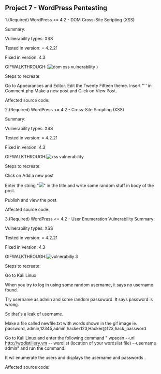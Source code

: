## Project 7 - WordPress Pentesting

1.(Required) WordPress <= 4.2 - DOM  Cross-Site Scripting (XSS)

Summary: 

  Vulnerability types: XSS

  Tested in version: = 4.2.21
        
   Fixed in version: 4.3

GIFWALKTHROUGH:(![dom xss vulnerability](https://user-images.githubusercontent.com/17356647/46977771-a5302a80-d092-11e8-92fc-be91a98563c4.gif)
)

Steps to recreate: 

  Go to Appearances and Editor.
  Edit the Twenty Fifteen theme.
  Insert ''<SCRIPT>alert('XSS')</SCRIPT>'' in Comment.php
  Make a new post and Click on View Post.
  
 Affected source code:
  
2.(Required) WordPress <= 4.2 -  Cross-Site Scripting (XSS)

Summary:

Vulnerability types: XSS

  Tested in version: = 4.2.21
        
   Fixed in version: 4.3
   
   GIFWALKTHROUGH:![xss vulnerability](https://user-images.githubusercontent.com/17356647/46978126-a3b33200-d093-11e8-9b5b-e9a5c82c6ee8.gif)
   
   Steps to recreate:
   
   Click on Add a new post
   
   Enter the string "<IMG SRC="#" ONERROR="alert('XSS')"/>" in the title and write some random stuff in body of the post.
   
   Publish and view the post.
   
  Affected source code: 
   
 3.(Required) WordPress <= 4.2 -  User Enumeration Vulnerability
 Summary:

  Vulnerability types: XSS

  Tested in version: = 4.2.21
        
   Fixed in version: 4.3
   
   GIFWALKTHROUGH:![vulnerabiliy 3](https://user-images.githubusercontent.com/17356647/46978263-1e7c4d00-d094-11e8-8029-8ea3d67f1a31.gif)
   
 Steps to recreate:
 
 Go to Kali Linux
 
 When you try to log in using some random username, it says no username found.
 
 Try username as admin and some random passoword. It says password is wrong.
 
 So that's a leak of username.
 
 Make a file called newfile.txt with words shown in the gif image ie. password, admin,12345,admin,hacker123,Hacker@123,hack_password
 
 Go to Kali Linux and enter the following command " wpscan --url http://wpdistillery.vm  -- wordlist (location of your wordslist file) --username admin" and run the command.
 
 It wil enumerate the users and displays the username and passwords .
 
Affected source code: 

   
   


